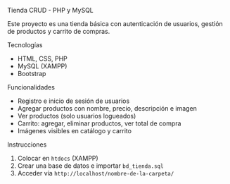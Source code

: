 Tienda CRUD - PHP y MySQL

Este proyecto es una tienda básica con autenticación de usuarios, gestión de productos y carrito de compras.

Tecnologías
- HTML, CSS, PHP
- MySQL (XAMPP)
- Bootstrap

Funcionalidades
- Registro e inicio de sesión de usuarios
- Agregar productos con nombre, precio, descripción e imagen
- Ver productos (solo usuarios logueados)
- Carrito: agregar, eliminar productos, ver total de compra
- Imágenes visibles en catálogo y carrito

Instrucciones
1. Colocar en `htdocs` (XAMPP)
2. Crear una base de datos e importar `bd_tienda.sql`
3. Acceder vía `http://localhost/nombre-de-la-carpeta/`
